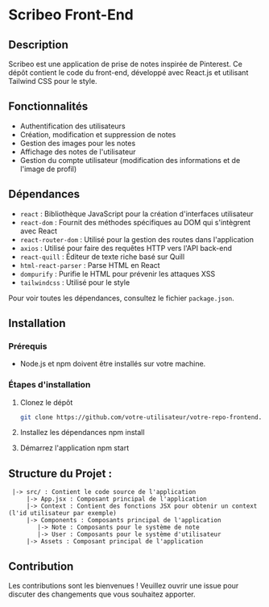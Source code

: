 # Scribeo Front-End

## Description

Scribeo est une application de prise de notes inspirée de Pinterest. Ce dépôt contient le code du front-end, développé avec React.js et utilisant Tailwind CSS pour le style.

## Fonctionnalités

- Authentification des utilisateurs
- Création, modification et suppression de notes
- Gestion des images pour les notes
- Affichage des notes de l'utilisateur
- Gestion du compte utilisateur (modification des informations et de l'image de profil)

## Dépendances

- `react` : Bibliothèque JavaScript pour la création d'interfaces utilisateur
- `react-dom` : Fournit des méthodes spécifiques au DOM qui s'intègrent avec React
- `react-router-dom` : Utilisé pour la gestion des routes dans l'application
- `axios` : Utilisé pour faire des requêtes HTTP vers l'API back-end
- `react-quill` : Éditeur de texte riche basé sur Quill
- `html-react-parser` : Parse HTML en React
- `dompurify` : Purifie le HTML pour prévenir les attaques XSS
- `tailwindcss` : Utilisé pour le style

Pour voir toutes les dépendances, consultez le fichier `package.json`.

## Installation

### Prérequis

- Node.js et npm doivent être installés sur votre machine.

### Étapes d'installation

1. Clonez le dépôt
   ```bash
   git clone https://github.com/votre-utilisateur/votre-repo-frontend.git

2. Installez les dépendances
   npm install

3. Démarrez l'application
   npm start

## Structure du Projet :
```
 |-> src/ : Contient le code source de l'application
     |-> App.jsx : Composant principal de l'application
     |-> Context : Contient des fonctions JSX pour obtenir un context (l'id utilisateur par exemple)
     |-> Components : Composants principal de l'application
        |-> Note : Composants pour le système de note
        |-> User : Composants pour le système d'utilisateur
     |-> Assets : Composant principal de l'application
```

## Contribution
Les contributions sont les bienvenues ! Veuillez ouvrir une issue pour discuter des changements que vous souhaitez apporter.
 
   
